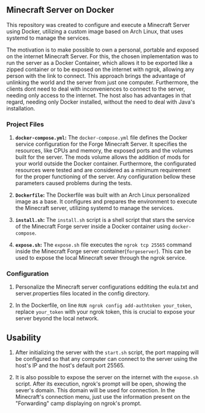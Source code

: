 ## Minecraft Server on Docker
    
This repository was created to configure and execute a Minecraft Server using Docker, utilizing a custom image based on Arch Linux, that uses systemd to manage the services.

The motivation is to make possible to own a personal, portable and exposed on the internet Minecraft Server. For this, the chosen implementation was to run the server as a Docker Container, which allows it to be exported like a zipped container or to be exposed on the internet with ngrok, allowing any person with the link to connect. This approach brings the advantage of unlinking the world and the server from just one computer. Furthermore, the clients dont need to deal with inconveniences to connect to the server, needing only access to the internet. The host also has advantages in that regard, needing only Docker installed, without the need to deal with Java's installation.

### Project Files

1. **`docker-compose.yml`:**
    The `docker-compose.yml` file defines the Docker service configuration for the Forge Minecraft Server. It specifies the resources, like CPUs and memory, the exposed ports and the volumes built for the server. The mods volume allows the addition of mods for your world outside the Docker container. Furthermore, the configurated resources were tested and are considered as a minimum requirement for the proper functioning of the server. Any configuration bellow these parameters caused problems during the tests.

3. **`Dockerfile`:**
    The Dockerfile was built with an Arch Linux personalized image as a base. It configures and prepares the environment to execute the Minecraft server, utilizing systemd to manage the services.

4. **`install.sh`:**
    The `install.sh` script is a shell script that stars the service of the Minecraft Forge server inside a Docker container using `docker-compose`.

5. **`expose.sh`:**
    The `expose.sh` file executes the `ngrok tcp 25565` command inside the Minecraft Forge server container(`forgeserver`). This can be used to expose the local Minecraft sever through the ngrok service.

### Configuration

1. Personalize the Minecraft server configurations edditing the eula.txt and server.properties files located in the config directory.

2. In the Dockerfile, on line `RUN ngrok config add-authtoken your_token`, replace `your_token` with your ngrok token, this is crucial to expose your server beyond the local network.

## Usability

1. After initializing the server with the `start.sh` script, the port mapping will be configured so that any computer can connect to the server using the host's IP and the host's default port 25565. 

2. It is also possible to expose the server on the internet with the `expose.sh` script. After its execution, ngrok's prompt will be open, showing the sever's domain. This domain will be used for connection. In the Minecraft's connection menu, just use the information present on the "Forwarding" camp displaying on ngrok's prompt.